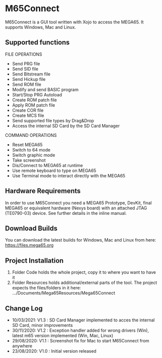 # M65Connect

M65Connect is a GUI tool written with Xojo to access the MEGA65. It supports Windows, Mac and Linux.


Supported functions
-------------------

FILE OPERATIONS

- Send PRG file
- Send SID file
- Send Bitstream file
- Send Hickup file
- Send ROM file
- Modify and send BASIC program
- Start/Stop PRG Autoload
- Create ROM patch file
- Apply ROM patch file
- Create COR file
- Create MCS file
- Send supported file types by Drag&Drop
- Access the internal SD Card by the SD Card Manager


COMMAND OPERATIONS

- Reset MEGA65
- Switch to 64 mode
- Switch graphic mode
- Take screenshot
- Dis/Connect to MEGA65 at runtime
- Use remote keyboard to type on MEGA65
- Use Terminal mode to interact directly with the MEGA65


Hardware Requirements
---------------------
In order to use M65Connect you need a MEGA65 Prototype, DevKit, final MEGA65 or equivalent hardware (Nexys board) with an attached JTAG (TE0790-03) device.
See further details in the inline manual.


Download Builds
---------------
You can download the latest builds for Windows, Mac and Linux from here: https://files.mega65.org


Project Installation
--------------------
1. Folder Code holds the whole project, copy it to where you want to have it
2. Folder Resources holds additional/external parts of the tool. The project expects the files/folders in it here: .../Documents/Mega65Resources/Mega65Connect


Change Log
----------
- 10/03/2021: V1.3 : SD Card Manager implemented to acces the internal SD Card, minor improvements
- 30/11/2020: V1.2 : Exception handler added for wrong drivers (Win), latest m65 version implemented (Win, Mac, Linux)
- 29/08/2020: V1.1 : Screenshot fix for Mac to start M65Connect from anywhere
- 23/08/2020: V1.0 : Initial version released

